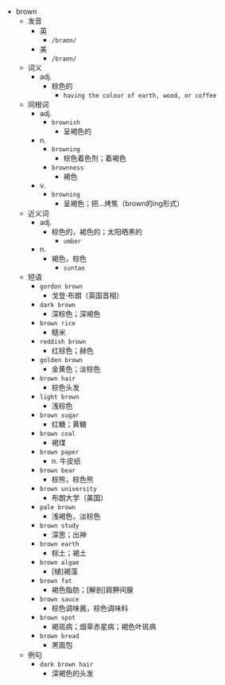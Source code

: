 - brown
  - 发音
    - 英
      - `/braʊn/`
    - 美
      - `/braʊn/`
  - 词义
    - adj.
      - 棕色的
        - `having the colour of earth, wood, or coffee`
  - 同根词
    - adj.
      - `brownish`
        - 呈褐色的
    - n.
      - `browning`
        - 棕色着色剂；着褐色
      - `brownness`
        - 褐色
    - v.
      - `browning`
        - 呈褐色；把…烤焦（brown的ing形式）
  - 近义词
    - adj.
      - 棕色的，褐色的；太阳晒黑的
        - `umber`
    - n.
      - 褐色，棕色
        - `suntan`
  - 短语
    - `gordon brown`
      - 戈登·布朗（英国首相） 
    - `dark brown`
      - 深棕色；深褐色 
    - `brown rice`
      - 糙米 
    - `reddish brown`
      - 红棕色；赫色 
    - `golden brown`
      - 金黄色；淡棕色 
    - `brown hair`
      - 棕色头发 
    - `light brown`
      - 浅棕色 
    - `brown sugar`
      - 红糖；黄糖 
    - `brown coal`
      - 褐煤 
    - `brown paper`
      - n. 牛皮纸 
    - `brown bear`
      - 棕熊，棕色熊 
    - `brown university`
      - 布朗大学（美国） 
    - `pale brown`
      - 浅褐色，淡棕色 
    - `brown study`
      - 深思；出神 
    - `brown earth`
      - 棕土；褐土 
    - `brown algae`
      - [植]褐藻 
    - `brown fat`
      - 褐色脂肪；[解剖]肩胛间腺 
    - `brown sauce`
      - 棕色调味酱，棕色调味料 
    - `brown spot`
      - 褐斑病；烟草赤星病；褐色叶斑病 
    - `brown bread`
      - 黑面包 
  - 例句
    - `dark brown hair`
      - 深褐色的头发

